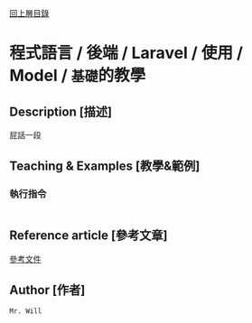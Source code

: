 [回上層目錄](../README.md)

# 程式語言 / 後端 / Laravel / 使用 / Model / `基礎`的教學

## **Description [描述]**
屁話一段

## **Teaching & Examples [教學&範例]**
### 執行指令
```bash
```

## **Reference article [參考文章]**
[參考文件](網址)

## **Author [作者]**
`Mr. Will`
